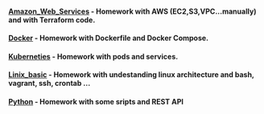#### [Amazon_Web_Services](https://github.com/sashaloven/dan_it_homework/tree/main/Homework/Amazon_Web_Services) - Homework with AWS (EC2,S3,VPC...manually) and with Terraform code.
#### [Docker](https://github.com/sashaloven/dan_it_homework/tree/main/Homework/Docker) - Homework with Dockerfile and Docker Compose.
#### [Kuberneties](https://github.com/sashaloven/dan_it_homework/tree/main/Homework/Kuberneties) - Homework with pods and services.
#### [Linix_basic](https://github.com/sashaloven/dan_it_homework/tree/main/Homework/Linux_basic) - Homework with undestanding linux architecture and bash, vagrant, ssh, crontab ...
#### [Python](https://github.com/sashaloven/dan_it_homework/tree/main/Homework/Python) - Homework with some sripts and REST API
